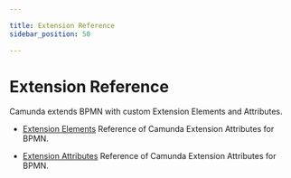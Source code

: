 ```yaml
---

title: Extension Reference
sidebar_position: 50

---
```


# Extension Reference

Camunda extends BPMN with custom Extension Elements and Attributes.

* [Extension Elements](./extension-elements.md) Reference of Camunda Extension Attributes for BPMN.

* [Extension Attributes](./extension-attributes.md) Reference of Camunda Extension Attributes for BPMN.